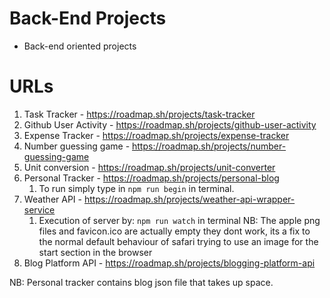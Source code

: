 # Back-End Projects

- Back-end oriented projects

# URLs

1. Task Tracker - https://roadmap.sh/projects/task-tracker
2. Github User Activity - https://roadmap.sh/projects/github-user-activity
3. Expense Tracker - https://roadmap.sh/projects/expense-tracker
4. Number guessing game - https://roadmap.sh/projects/number-guessing-game
5. Unit conversion - https://roadmap.sh/projects/unit-converter
6. Personal Tracker - https://roadmap.sh/projects/personal-blog
   1. To run simply type in
      `npm run begin` in terminal.
7. Weather API - https://roadmap.sh/projects/weather-api-wrapper-service
   1. Execution of server by:
      `npm run watch` in terminal
      NB: The apple png files and favicon.ico are actually empty they dont work, its a fix to the normal default behaviour of safari trying to use an image for the start section in the browser
8. Blog Platform API - https://roadmap.sh/projects/blogging-platform-api

NB: Personal tracker contains blog json file that takes up space.
